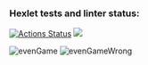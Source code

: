### Hexlet tests and linter status:
[![Actions Status](https://github.com/Anton-Pranovich/java-project-61/workflows/hexlet-check/badge.svg)](https://github.com/Anton-Pranovich/java-project-61/actions)
<a href="https://codeclimate.com/github/Anton-Pranovich/java-project-61/maintainability"><img src="https://api.codeclimate.com/v1/badges/e40d3ba81462c7aa8c72/maintainability" /></a>
 
![evenGame](https://user-images.githubusercontent.com/68145441/214793321-bf57eee3-e945-40c5-a6e1-a58b77328750.jpg)
![evenGameWrong](https://user-images.githubusercontent.com/68145441/214793359-13ba5513-794c-47c9-bf77-be35ae830208.jpg)
